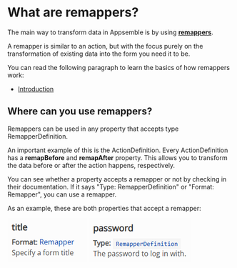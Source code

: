 # What are remappers?

The main way to transform data in Appsemble is by using **[remappers](/docs/remappers)**.

A remapper is similar to an action, but with the focus purely on the transformation of existing data
into the form you need it to be.

You can read the following paragraph to learn the basics of how remappers work:

- [Introduction](/docs/remappers#introduction)

## Where can you use remappers?

Remappers can be used in any property that accepts type RemapperDefinition.

An important example of this is the ActionDefinition. Every ActionDefinition has a **remapBefore**
and **remapAfter** property. This allows you to transform the data before or after the action
happens, respectively.

You can see whether a property accepts a remapper or not by checking in their documentation. If it
says "Type: RemapperDefinition" or "Format: Remapper", you can use a remapper.

As an example, these are both properties that accept a remapper:

![Title property with the format of "Remapper"](assets/title-prop-format-remapper.png 'Title property with the format of "Remapper"')
![Password property with the type of "RemapperDefinition"](assets/password-prop-type-remapper.png)
